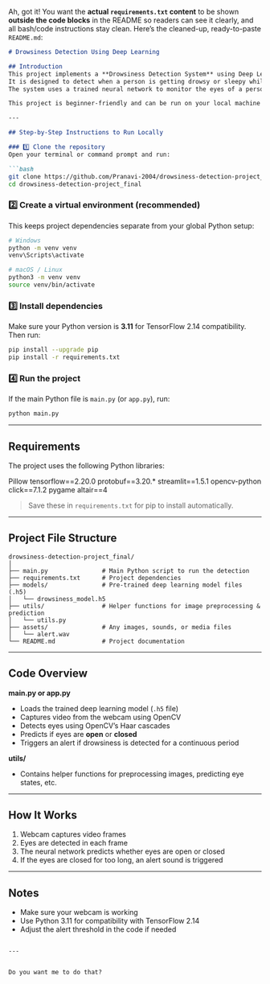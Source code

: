 Ah, got it! You want the **actual `requirements.txt` content** to be shown **outside the code blocks** in the README so readers can see it clearly, and all bash/code instructions stay clean. Here’s the cleaned-up, ready-to-paste `README.md`:

````markdown
# Drowsiness Detection Using Deep Learning

## Introduction
This project implements a **Drowsiness Detection System** using Deep Learning.  
It is designed to detect when a person is getting drowsy or sleepy while driving, helping prevent accidents caused by fatigue.  
The system uses a trained neural network to monitor the eyes of a person through a webcam and gives an alert when drowsiness is detected.

This project is beginner-friendly and can be run on your local machine with minimal setup.

---

## Step-by-Step Instructions to Run Locally

### 1️⃣ Clone the repository
Open your terminal or command prompt and run:

```bash
git clone https://github.com/Pranavi-2004/drowsiness-detection-project_final.git
cd drowsiness-detection-project_final
````

### 2️⃣ Create a virtual environment (recommended)

This keeps project dependencies separate from your global Python setup:

```bash
# Windows
python -m venv venv
venv\Scripts\activate

# macOS / Linux
python3 -m venv venv
source venv/bin/activate
```

### 3️⃣ Install dependencies

Make sure your Python version is **3.11** for TensorFlow 2.14 compatibility. Then run:

```bash
pip install --upgrade pip
pip install -r requirements.txt
```

### 4️⃣ Run the project

If the main Python file is `main.py` (or `app.py`), run:

```bash
python main.py
```

---

## Requirements

The project uses the following Python libraries:

Pillow
tensorflow==2.20.0
protobuf==3.20.\*
streamlit==1.5.1
opencv-python
click==7.1.2
pygame
altair==4

> Save these in `requirements.txt` for pip to install automatically.

---

## Project File Structure

```
drowsiness-detection-project_final/
│
├── main.py               # Main Python script to run the detection
├── requirements.txt      # Project dependencies
├── models/               # Pre-trained deep learning model files (.h5)
│   └── drowsiness_model.h5
├── utils/                # Helper functions for image preprocessing & prediction
│   └── utils.py
├── assets/               # Any images, sounds, or media files
│   └── alert.wav
└── README.md             # Project documentation
```

---

## Code Overview

**main.py or app.py**

* Loads the trained deep learning model (`.h5` file)
* Captures video from the webcam using OpenCV
* Detects eyes using OpenCV’s Haar cascades
* Predicts if eyes are **open** or **closed**
* Triggers an alert if drowsiness is detected for a continuous period

**utils/**

* Contains helper functions for preprocessing images, predicting eye states, etc.

---

## How It Works

1. Webcam captures video frames
2. Eyes are detected in each frame
3. The neural network predicts whether eyes are open or closed
4. If the eyes are closed for too long, an alert sound is triggered

---

## Notes

* Make sure your webcam is working
* Use Python 3.11 for compatibility with TensorFlow 2.14
* Adjust the alert threshold in the code if needed

```

---


Do you want me to do that?
```
